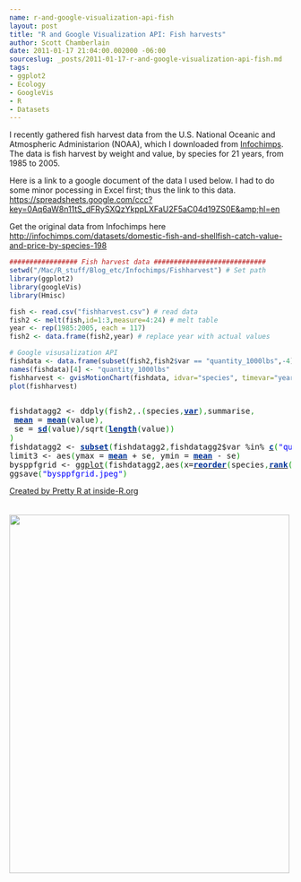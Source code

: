 ```yaml
---
name: r-and-google-visualization-api-fish
layout: post
title: "R and Google Visualization API: Fish harvests"
author: Scott Chamberlain
date: 2011-01-17 21:04:00.002000 -06:00
sourceslug: _posts/2011-01-17-r-and-google-visualization-api-fish.md
tags:
- ggplot2
- Ecology
- GoogleVis
- R
- Datasets
---
```


I recently gathered fish harvest data from the U.S. National Oceanic and Atmospheric Administarion (NOAA), which I downloaded from <a href="http://infochimps.com/">Infochimps</a>. The data is fish harvest by weight and value, by species for 21 years, from 1985 to 2005.

Here is a link to a google document of the data I used below. I had to do some minor pocessing in Excel first; thus the link to this data.<br />https://spreadsheets.google.com/ccc?key=0Aq6aW8n11tS_dFRySXQzYkppLXFaU2F5aC04d19ZS0E&amp;hl=en

Get the original data from Infochimps here <a href="http://infochimps.com/datasets/domestic-fish-and-shellfish-catch-value-and-price-by-species-198">http://infochimps.com/datasets/domestic-fish-and-shellfish-catch-value-and-price-by-species-198</a>

```r
################# Fish harvest data ############################
setwd("/Mac/R_stuff/Blog_etc/Infochimps/Fishharvest") # Set path
library(ggplot2)
library(googleVis)
library(Hmisc)

fish <- read.csv("fishharvest.csv") # read data
fish2 <- melt(fish,id=1:3,measure=4:24) # melt table
year <- rep(1985:2005, each = 117)
fish2 <- data.frame(fish2,year) # replace year with actual values

# Google visusalization API
fishdata <- data.frame(subset(fish2,fish2$var == "quantity_1000lbs",-4),value_1000dollars=subset(fish2,fish2$var == "value_1000dollars",-4)[,4])
names(fishdata)[4] <- "quantity_1000lbs"
fishharvest <- gvisMotionChart(fishdata, idvar="species", timevar="year")
plot(fishharvest)
```

<div style="overflow: auto;"><div class="geshifilter"><pre class="r geshifilter-R" style="font-family: monospace;">fishdatagg2 &lt;- ddply<span style="color: #009900;">(</span>fish2<span style="color: #339933;">,</span>.<span style="color: #009900;">(</span>species<span style="color: #339933;">,</span><a href="http://inside-r.org/r-doc/stats/var"><span style="color: #003399; font-weight: bold;">var</span></a><span style="color: #009900;">)</span><span style="color: #339933;">,</span>summarise<span style="color: #339933;">,</span><br /> <a href="http://inside-r.org/r-doc/base/mean"><span style="color: #003399; font-weight: bold;">mean</span></a> = <a href="http://inside-r.org/r-doc/base/mean"><span style="color: #003399; font-weight: bold;">mean</span></a><span style="color: #009900;">(</span>value<span style="color: #009900;">)</span><span style="color: #339933;">,</span><br /> se = <a href="http://inside-r.org/r-doc/stats/sd"><span style="color: #003399; font-weight: bold;">sd</span></a><span style="color: #009900;">(</span>value<span style="color: #009900;">)</span>/sqrt<span style="color: #009900;">(</span><a href="http://inside-r.org/r-doc/base/length"><span style="color: #003399; font-weight: bold;">length</span></a><span style="color: #009900;">(</span>value<span style="color: #009900;">)</span><span style="color: #009900;">)</span><br /><span style="color: #009900;">)</span><br />fishdatagg2 &lt;- <a href="http://inside-r.org/r-doc/base/subset"><span style="color: #003399; font-weight: bold;">subset</span></a><span style="color: #009900;">(</span>fishdatagg2<span style="color: #339933;">,</span>fishdatagg2$var %in% <a href="http://inside-r.org/r-doc/base/c"><span style="color: #003399; font-weight: bold;">c</span></a><span style="color: #009900;">(</span><span style="color: blue;">"quantity_1000lbs"</span><span style="color: #339933;">,</span><span style="color: blue;">"value_1000dollars"</span><span style="color: #009900;">)</span><span style="color: #009900;">)</span><br />limit3 &lt;- aes<span style="color: #009900;">(</span>ymax = <a href="http://inside-r.org/r-doc/base/mean"><span style="color: #003399; font-weight: bold;">mean</span></a> + se<span style="color: #339933;">,</span> ymin = <a href="http://inside-r.org/r-doc/base/mean"><span style="color: #003399; font-weight: bold;">mean</span></a> - se<span style="color: #009900;">)</span><br />bysppfgrid &lt;- <a href="http://www.blogger.com/packages/ggplot">ggplot</a><span style="color: #009900;">(</span>fishdatagg2<span style="color: #339933;">,</span>aes<span style="color: #009900;">(</span>x=<a href="http://inside-r.org/r-doc/stats/reorder"><span style="color: #003399; font-weight: bold;">reorder</span></a><span style="color: #009900;">(</span>species<span style="color: #339933;">,</span><a href="http://inside-r.org/r-doc/base/rank"><span style="color: #003399; font-weight: bold;">rank</span></a><span style="color: #009900;">(</span><a href="http://inside-r.org/r-doc/base/mean"><span style="color: #003399; font-weight: bold;">mean</span></a><span style="color: #009900;">)</span><span style="color: #009900;">)</span><span style="color: #339933;">,</span>y=<a href="http://inside-r.org/r-doc/base/mean"><span style="color: #003399; font-weight: bold;">mean</span></a><span style="color: #339933;">,</span>colour=species<span style="color: #009900;">)</span><span style="color: #009900;">)</span> + geom_point<span style="color: #009900;">(</span><span style="color: #009900;">)</span> + geom_errorbar<span style="color: #009900;">(</span>limit3<span style="color: #009900;">)</span> + facet_grid<span style="color: #009900;">(</span>. ~ <a href="http://inside-r.org/r-doc/stats/var"><span style="color: #003399; font-weight: bold;">var</span></a><span style="color: #339933;">,</span> scales=<span style="color: blue;">"free"</span><span style="color: #009900;">)</span> + opts<span style="color: #009900;">(</span>legend.position=<span style="color: blue;">"none"</span><span style="color: #009900;">)</span> + coord_flip<span style="color: #009900;">(</span><span style="color: #009900;">)</span> + scale_y_continuous<span style="color: #009900;">(</span>trans=<span style="color: blue;">"log"</span><span style="color: #009900;">)</span><br />ggsave<span style="color: #009900;">(</span><span style="color: blue;">"bysppfgrid.jpeg"</span><span style="color: #009900;">)</span></pre></div></div><a href="http://www.inside-r.org/pretty-r" title="Created by Pretty R at inside-R.org">Created by Pretty R at inside-R.org</a><br /><br /><br /><div class="separator" style="clear: both; text-align: center;"><a href="http://2.bp.blogspot.com/_fANWq796z-w/TTRvw6n41xI/AAAAAAAAEYk/aaoDVQ_C8kk/s1600/bysppfgrid.jpeg" imageanchor="1" style="clear: left; float: left; margin-bottom: 1em; margin-right: 1em;"><img border="0" height="640" src="http://2.bp.blogspot.com/_fANWq796z-w/TTRvw6n41xI/AAAAAAAAEYk/aaoDVQ_C8kk/s640/bysppfgrid.jpeg" width="500" /></a></div>
